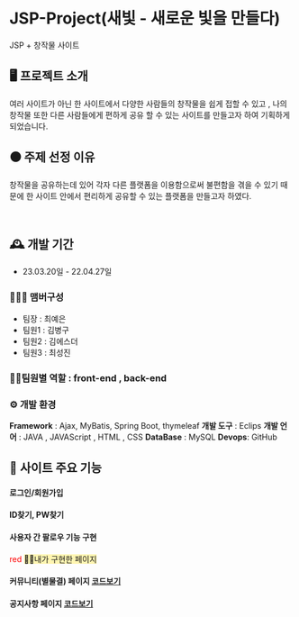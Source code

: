 # JSP-Project(새빛 - 새로운 빛을 만들다)
JSP + 창작물 사이트


## 🖥️ 프로젝트 소개
여러 사이트가 아닌 한 사이트에서 다양한 사람들의 창작물을 쉽게 접할 수 있고 , 나의 창작물 또한 다른 사람들에게 편하게 공유 할 수 있는 사이트를 만들고자 하여 기획하게 되었습니다.
## ⚫ 주제 선정 이유
창작물을 공유하는데 있어 각자 다른 플랫폼을 이용함으로써 불편함을 겪을 수 있기 때문에 한 사이트 안에서 편리하게 공유할 수 있는 플랫폼을 만들고자 하였다.

<br>

## 🕰️ 개발 기간
* 23.03.20일 - 22.04.27일

### 🧑‍🤝‍🧑 맴버구성
 - 팀장 : 최예은
 - 팀원1 : 김병구
 - 팀원2 : 김에스더
 - 팀원3 : 최성진
### 👩‍💻팀원별 역할 : front-end , back-end

### ⚙️ 개발 환경
**Framework** : Ajax, MyBatis, Spring Boot, thymeleaf
**개발 도구** : Eclips
**개발 언어** : JAVA , JAVAScript , HTML , CSS
**DataBase** : MySQL
**Devops**: GitHub


## 📌 사이트 주요 기능
#### 로그인/회원가입
#### ID찾기, PW찾기
#### 사용자 간 팔로우 기능 구현

<span style="color:red"> red </span>
<span style="background-color:#fff5b1">👩‍💻내가 구현한 페이지 </span>
#### 커뮤니티(별물결) 페이지 <a href="https://github.com/truelovekis/NewLightProject/wiki/%EC%BB%A4%EB%AE%A4%EB%8B%88%ED%8B%B0-%ED%8E%98%EC%9D%B4%EC%A7%80" > 코드보기</a>
#### 공지사항 페이지 <a href="https://github.com/truelovekis/NewLightProject/wiki/%EA%B3%B5%EC%A7%80%EC%82%AC%ED%95%AD-%ED%8E%98%EC%9D%B4%EC%A7%80" >코드보기</a>
